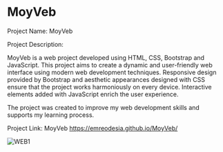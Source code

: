 # MoyVeb
Project Name: MoyVeb

Project Description:

MoyVeb is a web project developed using HTML, CSS, Bootstrap and JavaScript. This project aims to create a dynamic and user-friendly web interface using modern web development techniques. Responsive design provided by Bootstrap and aesthetic appearances designed with CSS ensure that the project works harmoniously on every device. Interactive elements added with JavaScript enrich the user experience.

The project was created to improve my web development skills and supports my learning process.

Project Link: MoyVeb
https://emreodesia.github.io/MoyVeb/

![WEB1](https://github.com/user-attachments/assets/e8737454-3947-421c-aba1-384268f7743f)
